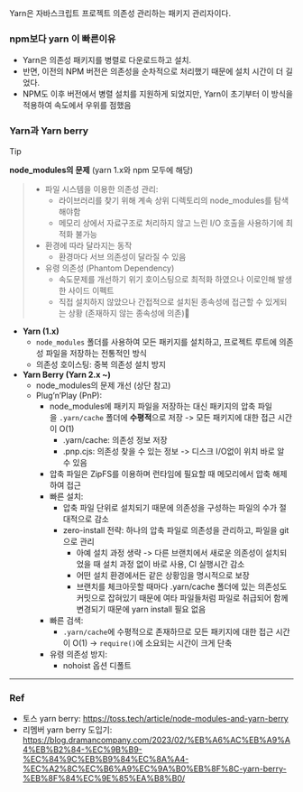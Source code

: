 Yarn은 자바스크립트 프로젝트 의존성 관리하는 패키지 관리자이다.

### npm보다 yarn 이 빠른이유
- Yarn은 의존성 패키지를 병렬로 다운로드하고 설치. 
- 반면, 이전의 NPM 버전은 의존성을 순차적으로 처리했기 때문에 설치 시간이 더 길었다. 
- NPM도 이후 버전에서 병렬 설치를 지원하게 되었지만, Yarn이 초기부터 이 방식을 적용하여 속도에서 우위를 점했음

### Yarn과 Yarn berry

>[!tip]
**node_modules의 문제** (yarn 1.x와 npm 모두에 해당)
>- 파일 시스템을 이용한 의존성 관리: 
>	- 라이브러리를 찾기 위해 계속 상위 디렉토리의 node_modules를 탐색해야함
>	- 메모리 상에서 자료구조로 처리하지 않고 느린 I/O 호출을 사용하기에 최적화 불가능
>- 환경에 따라 달라지는 동작
>	- 환경마다 서브 의존성이 달라질 수 있음
>- 유령 의존성 (Phantom Dependency)
>	- 속도문제를 개선하기 위기 호이스팅으로 최적화 하였으나 이로인해 발생한 사이드 이펙트 
>	- 직접 설치하지 않았으나 간접적으로 설치된 종속성에 접근할 수 있게되는 상황 (존재하지 않는 종속성에 의존)

- **Yarn (1.x)**
    - `node_modules` 폴더를 사용하여 모든 패키지를 설치하고, 프로젝트 루트에 의존성 파일을 저장하는 전통적인 방식
    - 의존성 호이스팅: 중복 의존성 설치 방지
- **Yarn Berry (Yarn 2.x ~)**
	- node_modules의 문제 개선 (상단 참고)
	-  Plug’n’Play (PnP): 
		- node_modules에 패키지 파일을 저장하는 대신 패키지의 압축 파일을 `.yarn/cache` 폴더에 **수평적**으로 저장 -> 모든 패키지에 대한 접근 시간이 O(1)
			- .yarn/cache: 의존성 정보 저장
			- .pnp.cjs: 의존성 찾을 수 있는 정보 -> 디스크 I/O없이 위치 바로 알 수 있음
		- 압축 파일은 ZipFS를 이용하며 런타임에 필요할 때 메모리에서 압축 해제하여 접근
		- 빠른 설치:
			- 압축 파일 단위로 설치되기 때문에 의존성을 구성하는 파일의 수가 절대적으로 감소
			- zero-install 전략: 하나의 압축 파일로 의존성을 관리하고, 파일을 git으로 관리
				- 아예 설치 과정 생략 -> 다른 브랜치에서 새로운 의존성이 설치되었을 때 설치 과정 없이 바로 사용, CI 실행시간 감소
				- 어떤 설치 환경에서든 같은 상황임을 명시적으로 보장
				- 브랜치를 체크아웃할 때마다 .yarn/cache 폴더에 있는 의존성도 커밋으로 잡혀있기 때문에 여타 파일들처럼 파일로 취급되어 함께 변경되기 때문에 yarn install 필요 없음
		- 빠른 검색: 
			- `.yarn/cache`에 수평적으로 존재하므로 모든 패키지에 대한 접근 시간이 O(1) -> `require()`에 소요되는 시간이 크게 단축
		- 유령 의존성 방지: 
			- nohoist 옵션 디폴트

---
### Ref
- 토스 yarn berry: https://toss.tech/article/node-modules-and-yarn-berry
- 리멤버 yarn berry 도입기: https://blog.dramancompany.com/2023/02/%EB%A6%AC%EB%A9%A4%EB%B2%84-%EC%9B%B9-%EC%84%9C%EB%B9%84%EC%8A%A4-%EC%A2%8C%EC%B6%A9%EC%9A%B0%EB%8F%8C-yarn-berry-%EB%8F%84%EC%9E%85%EA%B8%B0/